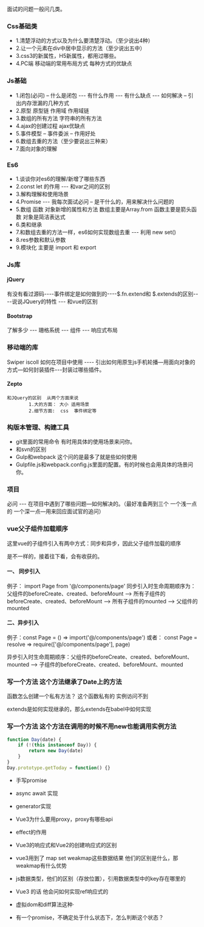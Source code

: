 
面试的问题一般问几类。

### Css基础类 
* 1.清楚浮动的方式以及为什么要清楚浮动。（至少说出4种）
* 2.让一个元素在div中居中显示的方法（至少说出五中）
* 3.css3的新属性，H5新属性，都用过哪些。
* 4.PC端 移动端的常用布局方式  每种方式的优缺点

### Js基础
* 1.闭包(必问) – 什么是闭包 --- 有什么作用 --- 有什么缺点 --- 如何解决 – 引出内存泄漏的几种方式
* 2.原型 原型链  作用域 作用域链
* 3.数组的所有方法 字符串的所有方法
* 4.ajax的创建过程 ajax优缺点
* 5.事件模型 – 事件委派 – 作用好处
* 6.数组去重的方法（至少要说出三种来）
* 7.面向对象的理解

### Es6
* 1.谈谈你对es6的理解/新增了哪些东西
* 2.const let 的作用 --- 和var之间的区别
* 3.解构理解和使用场景
* 4.Promise --- 我每次面试必问 – 是干什么的，用来解决什么问题的
* 5.数组 函数 对象新增的属性和方法 数组主要是Array.from 函数主要是箭头函数 对象是简洁表达式
* 6.类和继承
* 7.和数组去重的方法一样，es6如何实现数组去重 --- 利用 new set() 
* 8.res参数和默认参数
* 9.模块化 主要是 import 和 export

### Js库 
#### jQuery 
有没有看过源码----事件绑定是如何做到的----$.fn.extend和 $.extends的区别----说说JQuery的特性 --- 和vue的区别
#### Bootstrap
了解多少 --- 珊格系统 --- 组件 --- 响应式布局
### 移动端的库
Swiper iscoll 如何在项目中使用 ---- 引出如何用原生js手机轮播—用面向对象的方式—如何封装插件---封装过哪些插件。
#### Zepto 
    和JQuery的区别  从两个方面来说 
            1.大的方面： 大小 适用场景 
            2.细节方面:  css  事件绑定等

### 构版本管理、构建工具
* git里面的常用命令 有时用具体的使用场景来问你。
* 和svn的区别
* Gulp和webpack 这个问的是最多了就是些如何使用 
* Gulpfile.js和webpack.config.js里面的配置。有的时候也会用具体的场景问你。
           

### 项目
必问 --- 在项目中遇到了哪些问题—如何解决的。（最好准备两到三个 一个浅一点的 一个深一点—用来回应面试官的追问）

### vue父子组件加载顺序
这里vue的子组件引入有两中方式：同步和异步，因此父子组件加载的顺序

是不一样的，接着往下看，会有收获的。

#### 一、 同步引入

例子： import Page from '@/components/page'
同步引入时生命周期顺序为：父组件的beforeCreate、created、beforeMount --> 所有子组件的beforeCreate、created、beforeMount --> 所有子组件的mounted --> 父组件的mounted

#### 二、异步引入

例子：const Page = () => import('@/components/page')
或者： const Page = resolve => require(['@/components/page'], page)

异步引入时生命周期顺序：父组件的beforeCreate、created、beforeMount、mounted --> 子组件的beforeCreate、created、beforeMount、mounted


### 写一个方法    这个方法继承了Date上的方法

函数怎么创建一个私有方法？
这个函数私有的  实例访问不到

extends是如何实现继承的，那么extends在babel中如何实现


### 写一个方法  这个方法在调用的时候不用new也能调用实例方法
```js
function Day(date) {
    if (!(this instanceof Day)) {
        return new Day(date)
    }
}
Day.prototype.getToday = function() {}
```


* 手写promise
 
* async   await  实现
 
* generator实现

* Vue3为什么要用proxy，proxy有哪些api

* effect的作用

* Vue3的响应式和Vue2的创建响应式的区别

* vue3用到了 map  set  weakmap这些数据结果  他们的区别是什么，那weakmap有什么优势

* js数据类型，他们的区别（存放位置），引用数据类型中的key存在哪里的

* Vue3 的话   他会问如何实现ref响应式的

* 虚拟dom和diff算法这种·


* 有一个promise，不确定处于什么状态下，怎么判断这个状态？